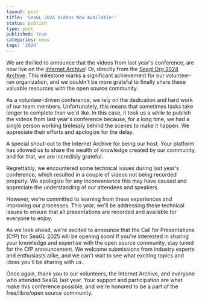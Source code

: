 ```yaml
---
layout: post
title: 'SeaGL 2024 Videos Now Available!'
status: publish
type: post
published: true
categories: news
tags: '2024'
---
```


We are thrilled to announce that the videos from last year's conference, are now live on the [Internet Archive](https://archive.org/details/seagl?and[]=year%3A%222024%22)! Or, directly from the [Seagl.Org 2024 Archive](https://seagl.org/archive/2024). This milestone marks a significant achievement for our volunteer-run organization, and we couldn't be more grateful to finally share these valuable resources with the open source community.

As a volunteer-driven conference, we rely on the dedication and hard work of our team members. Unfortunately, this means that sometimes tasks take longer to complete than we'd like. In this case, it took us a while to publish the videos from last year's conference because, for a long time, we had a single person working tirelessly behind the scenes to make it happen. We appreciate their efforts and apologize for the delay.

A special shout-out to the Internet Archive for being our host. Your platform has allowed us to share the wealth of knowledge created by our community, and for that, we are incredibly grateful.

Regrettably, we encountered some technical issues during last year's conference, which resulted in a couple of videos not being recorded properly. We apologize for any inconvenience this may have caused and appreciate the understanding of our attendees and speakers.

However, we're committed to learning from these experiences and improving our processes. This year, we'll be addressing these technical issues to ensure that all presentations are recorded and available for everyone to enjoy.

As we look ahead, we're excited to announce that the Call for Presentations (CfP) for SeaGL 2025 will be opening soon! If you're interested in sharing your knowledge and expertise with the open source community, stay tuned for the CfP announcement. We welcome submissions from industry experts and enthusiasts alike, and we can't wait to see what exciting topics and ideas you'll be sharing with us.

Once again, thank you to our volunteers, the Internet Archive, and everyone who attended SeaGL last year. Your support and participation are what make this conference possible, and we're honored to be a part of the free/libre/open source community.
